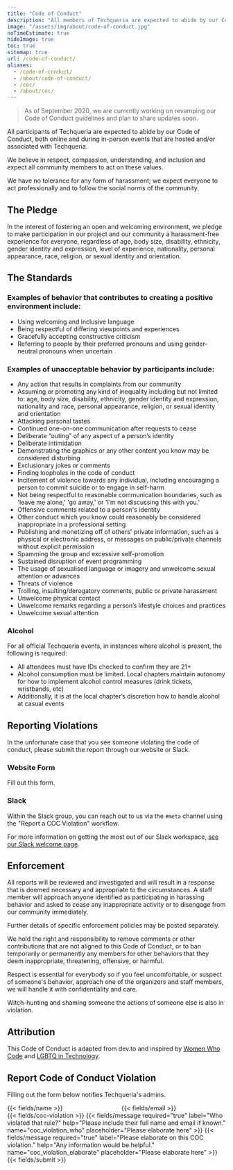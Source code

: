 ```yaml
---
title: "Code of Conduct"
description: "All members of Techqueria are expected to abide by our Code of Conduct."
image: "/assets/img/about/code-of-conduct.jpg"
noTimeEstimate: true
hideImage: true
toc: true
sitemap: true
url: /code-of-conduct/
aliases:
  - /code-of-conduct/
  - /about/code-of-conduct/
  - /coc/
  - /about/coc/
---
```


> As of September 2020, we are currently working on revamping our Code of Conduct guidelines and plan to share updates soon.

All participants of Techqueria are expected to abide by our Code of Conduct, both online and during in-person events that are hosted and/or associated with Techqueria.

We believe in respect, compassion, understanding, and inclusion and expect all community members to act on these values.

We have no tolerance for any form of harassment; we expect everyone to act professionally and to follow the social norms of the community.

## The Pledge

In the interest of fostering an open and welcoming environment, we pledge to make participation in our project and our community a harassment-free experience for everyone, regardless of age, body size, disability, ethnicity, gender identity and expression, level of experience, nationality, personal appearance, race, religion, or sexual identity and orientation.

## The Standards

### Examples of behavior that contributes to creating a positive environment include:

- Using welcoming and inclusive language
- Being respectful of differing viewpoints and experiences
- Gracefully accepting constructive criticism
- Referring to people by their preferred pronouns and using gender-neutral pronouns when uncertain

### Examples of unacceptable behavior by participants include:

- Any action that results in complaints from our community
- Assuming or promoting any kind of inequality including but not limited to: age, body size, disability, ethnicity, gender identity and expression, nationality and race, personal appearance, religion, or sexual identity and orientation
- Attacking personal tastes
- Continued one-on-one communication after requests to cease
- Deliberate “outing” of any aspect of a person’s identity
- Deliberate intimidation
- Demonstrating the graphics or any other content you know may be considered disturbing
- Exclusionary jokes or comments
- Finding loopholes in the code of conduct
- Incitement of violence towards any individual, including encouraging a person to commit suicide or to engage in self-harm
- Not being respectful to reasonable communication boundaries, such as 'leave me alone,' 'go away,' or 'I’m not discussing this with you.'
- Offensive comments related to a person's identity
- Other conduct which you know could reasonably be considered inappropriate in a professional setting
- Publishing and monetizing off of others' private information, such as a physical or electronic address, or messages on public/private channels without explicit permission
- Spamming the group and excessive self-promotion
- Sustained disruption of event programming
- The usage of sexualised language or imagery and unwelcome sexual attention or advances
- Threats of violence
- Trolling, insulting/derogatory comments, public or private harassment
- Unwelcome physical contact
- Unwelcome remarks regarding a person’s lifestyle choices and practices
- Unwelcome sexual attention

### Alcohol

For all official Techqueria events, in instances where alcohol is present, the following is required:

- All attendees must have IDs checked to confirm they are 21+
- Alcohol consumption must be limited. Local chapters maintain autonomy for how to implement alcohol control measures (drink tickets, wristbands, etc)
- Additionally, it is at the local chapter’s discretion how to handle alcohol at casual events

## Reporting Violations

In the unfortunate case that you see someone violating the code of conduct, please submit the report through our website or Slack.

### Website Form

Fill out this form.

### Slack

Within the Slack group, you can reach out to us via the `#meta` channel using the "Report a COC Violation" workflow.

For more information on getting the most out of our Slack workspace, [see our Slack welcome page](/communities/slack/).

## Enforcement

All reports will be reviewed and investigated and will result in a response that is deemed necessary and appropriate to the circumstances. A staff member will approach anyone identified as participating in harassing behavior and asked to cease any inappropriate activity or to disengage from our community immediately.

Further details of specific enforcement policies may be posted separately.

We hold the right and responsibility to remove comments or other contributions that are not aligned to this Code of Conduct, or to ban temporarily or permanently any members for other behaviors that they deem inappropriate, threatening, offensive, or harmful.

Respect is essential for everybody so if you feel uncomfortable, or suspect of someone's behavior, approach one of the organizers and staff members, we will handle it with confidentiality and care.

Witch-hunting and shaming someone the actions of someone else is also in violation.

## Attribution

This Code of Conduct is adapted from dev.to and inspired by [Women Who Code](https://www.womenwhocode.com/) and [LGBTQ in Technology](https://lgbtq.technology/).

## Report Code of Conduct Violation

Filling out the form below notifies Techqueria's admins.

<form name="Code of Conduct Violation Report" method="POST" data-netlify-recaptcha="true" data-netlify="true" action="/success/coc-violation/" class="form--max-width-unset form--centered no-ids">
  <input type="hidden" aria-label="Subject" name="_subject" value="Techqueria - New Code of Conduct Violation Report">
  <div class="columns mb-0">
    <div class="column pb-0 pt-0">
      {{< fields/name >}}
    </div>
    <div class="column pb-0 pt-0">
      {{< fields/email >}}
    </div>
  </div>
  {{< fields/coc-violation >}}
  {{< fields/message required="true" label="Who violated that rule?" help="Please include their full name and email if known." name="coc_violation_who" placeholder="Please elaborate here" >}}
  {{< fields/message required="true" label="Please elaborate on this COC violation." help="Any information would be helpful." name="coc_violation_elaborate" placeholder="Please elaborate here" >}}
  {{< fields/submit >}}
</form>
